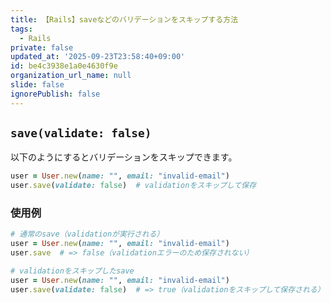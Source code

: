 ```yaml
---
title: 【Rails】saveなどのバリデーションをスキップする方法
tags:
  - Rails
private: false
updated_at: '2025-09-23T23:58:40+09:00'
id: be4c3938e1a0e4630f9e
organization_url_name: null
slide: false
ignorePublish: false
---
```

## `save(validate: false)`

以下のようにするとバリデーションをスキップできます。

```ruby
user = User.new(name: "", email: "invalid-email")
user.save(validate: false)  # validationをスキップして保存
```

### 使用例

```ruby
# 通常のsave（validationが実行される）
user = User.new(name: "", email: "invalid-email")
user.save  # => false（validationエラーのため保存されない）

# validationをスキップしたsave
user = User.new(name: "", email: "invalid-email")
user.save(validate: false)  # => true（validationをスキップして保存される）
```
